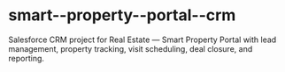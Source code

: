 # smart--property--portal--crm
Salesforce CRM project for Real Estate — Smart Property Portal with lead management, property tracking, visit scheduling, deal closure, and reporting.
